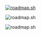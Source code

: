 [![roadmap.sh](https://api.roadmap.sh/v1-badge/wide/64e27414ced78d29353245b2?variant=dark)](https://roadmap.sh)

![roadmap.sh](https://github-readme-streak-stats.herokuapp.com/?user=m7madmagdy&)

![roadmap.sh](https://github-readme-stats.vercel.app/api?username=m7madmagdy&theme=flag-india)
